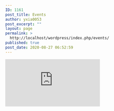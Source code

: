 ```yaml
---
ID: 1161
post_title: Events
author: yxia0053
post_excerpt: ""
layout: page
permalink: >
  http://localhost/wordpress/index.php/events/
published: true
post_date: 2020-08-27 06:52:59
---
```

<iframe frameborder="0" scrolling="no" marginheight="0" marginwidth="0" src="https://maps.google.com/maps?q=melbourne&amp;t=m&amp;z=10&amp;output=embed&amp;iwloc=near" aria-label="melbourne"></iframe>